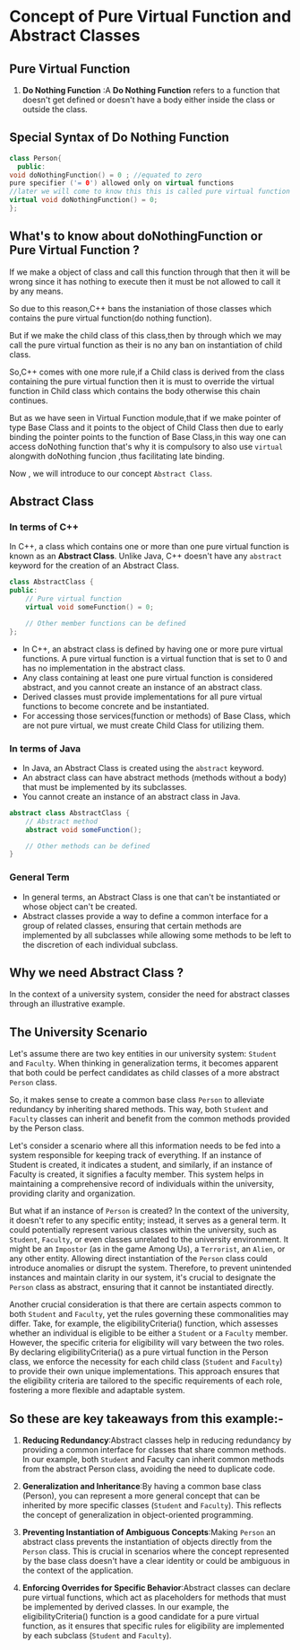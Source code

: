 # Concept of Pure Virtual Function and Abstract Classes

## Pure Virtual Function

 1. **Do Nothing Function** :A **Do Nothing Function** refers to a function that doesn't get defined or doesn't have a body either inside the class or outside the class.


## Special Syntax of Do Nothing Function

```cpp
class Person{
  public:
void doNothingFunction() = 0 ; //equated to zero
pure specifier ('= 0') allowed only on virtual functions
//later we will come to know this this is called pure virtual function so correct syntax will be
virtual void doNothingFunction() = 0;
};
```

## What's to know about doNothingFunction or Pure Virtual Function ?

If we make a object of class and call this function through that then it will be wrong since it has nothing to execute then it must be not allowed to call it by any means.

So due to this reason,C++ bans the instaniation of those classes which contains the pure virtual function(do nothing function).

But if we make the child class of this class,then by through which we may call the pure virtual function as their is no any ban on instantiation of child class.

So,C++ comes with one more rule,if a Child class is derived from the class containing the pure virtual function then it is must to override the virtual function in Child class which contains the body otherwise this chain continues.

But as we have seen in Virtual Function module,that if we make pointer of type Base Class and it points to the object of Child Class then due to early binding the pointer points to the function of Base Class,in this way one can access doNothing function that's why it is compulsory to also use `virtual` alongwith doNothing funcion ,thus facilitating late binding.

Now , we will introduce to our concept `Abstract Class`.



## Abstract Class

### In terms of C++

In C++, a class which contains one or more than one pure virtual function is known as an **Abstract Class**. Unlike Java, C++ doesn't have any `abstract` keyword for the creation of an Abstract Class.

```cpp
class AbstractClass {
public:
    // Pure virtual function
    virtual void someFunction() = 0;

    // Other member functions can be defined
};
```
- In C++, an abstract class is defined by having one or more pure virtual functions. A pure virtual function is a virtual function that is set to 0 and has no implementation in the abstract class. 
- Any class containing at least one pure virtual function is considered abstract, and you cannot create an instance of an abstract class. 
- Derived classes must provide implementations for all pure virtual functions to become concrete and be instantiated.
- For accessing those services(function or methods) of Base Class, which are not pure virtual, we must create Child Class for utilizing them.

### In terms of Java

- In Java, an Abstract Class is created using the `abstract` keyword.
- An abstract class can have abstract methods (methods without a body) that must be implemented by its subclasses. 
- You cannot create an instance of an abstract class in Java.

```java
abstract class AbstractClass {
    // Abstract method
    abstract void someFunction();

    // Other methods can be defined
}
```

### General Term

- In general terms, an Abstract Class is one that can't be instantiated or whose object can't be created. 
- Abstract classes provide a way to define a common interface for a group of related classes, ensuring that certain methods are implemented by all subclasses while allowing some methods to be left to the discretion of each individual subclass.

## Why we need Abstract Class ?

In the context of a university system, consider the need for abstract classes through an illustrative example.

## The University Scenario

Let's assume there are two key entities in our university system: `Student` and `Faculty`. When thinking in generalization terms, it becomes apparent that both could be perfect candidates as child classes of a more abstract `Person` class.

So, it makes sense to create a common base class `Person` to alleviate redundancy by inheriting shared methods. This way, both `Student` and `Faculty` classes can inherit and benefit from the common methods provided by the Person class.

Let's consider a scenario where all this information needs to be fed into a system responsible for keeping track of everything. If an instance of Student is created, it indicates a student, and similarly, if an instance of Faculty is created, it signifies a faculty member. This system helps in maintaining a comprehensive record of individuals within the university, providing clarity and organization.

But what if an instance of `Person` is created? In the context of the university, it doesn't refer to any specific entity; instead, it serves as a general term. It could potentially represent various classes within the university, such as `Student`, `Faculty`, or even classes unrelated to the university environment. It might be an `Impostor` (as in the game Among Us), a `Terrorist`, an `Alien`, or any other entity. Allowing direct instantiation of the `Person` class could introduce anomalies or disrupt the system. Therefore, to prevent unintended instances and maintain clarity in our system, it's crucial to designate the `Person` class as abstract, ensuring that it cannot be instantiated directly.

Another crucial consideration is that there are certain aspects common to both `Student` and ``Faculty``, yet the rules governing these commonalities may differ. Take, for example, the eligibilityCriteria() function, which assesses whether an individual is eligible to be either a `Student` or a `Faculty` member. However, the specific criteria for eligibility will vary between the two roles. By declaring eligibilityCriteria() as a pure virtual function in the Person class, we enforce the necessity for each child class (`Student` and `Faculty`) to provide their own unique implementations. This approach ensures that the eligibility criteria are tailored to the specific requirements of each role, fostering a more flexible and adaptable system.

## So these are key takeaways from this example:-

1. **Reducing Redundancy**:Abstract classes help in reducing redundancy by providing a common interface for classes that share common methods. In our example, both `Student` and Faculty can inherit common methods from the abstract Person class, avoiding the need to duplicate code.

2. **Generalization and Inheritance**:By having a common base class (Person), you can represent a more general concept that can be inherited by more specific classes (`Student` and `Faculty`). This reflects the concept of generalization in object-oriented programming.

3. **Preventing Instantiation of Ambiguous Concepts**:Making `Person` an abstract class prevents the instantiation of objects directly from the `Person` class. This is crucial in scenarios where the concept represented by the base class doesn't have a clear identity or could be ambiguous in the context of the application.

4. **Enforcing Overrides for Specific Behavior**:Abstract classes can declare pure virtual functions, which act as placeholders for methods that must be implemented by derived classes. In our example, the eligibilityCriteria() function is a good candidate for a pure virtual function, as it ensures that specific rules for eligibility are implemented by each subclass (`Student` and `Faculty`).



